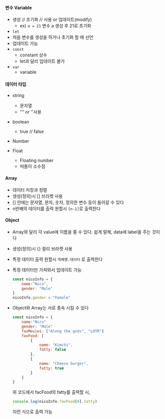 #### 변수 Variable

+ 생성 // 초기화 // 사용 or 업데이트(modify)
  + ex) `a = 21` 변수 a 생성 후 21로 초기화
+  `let`  
  + 처음 변수를 생성을 하거나 초기화 할 때 선언
  + 업데이트 가능
+ `const` 
  + constant 상수
  + let과 달리 업데이트 불가
+ `var` 
  + variable



#### 데이터 타입

+ string
  + 문자열
  + ""  or ''사용
+ boolean
  + true // false

+ Number
+ Float
  + Floating number
  + 떠돌이 소수점



#### Array

+ 데이터 저장과 정렬
+ 생성(정의)시 []  브라켓 사용 
+ [] 안에는 문자열, 문자, 숫자, 정의한 변수 등이 들어갈 수 있다
+ n번째의 데이터를 출력 원할시 `[n-1]`로 출력한다



#### Object

+ Array와 달리 각 value에 이름을 줄 수 있다. 쉽게 말해, data에 label을 주는 것이다

+ 생성(정의)시 {} 컬리 브라켓 사용

+ 특정 데이터 출력 원할시 `객체명.데이터` 로 출력한다

+ 특정 데이터만 가져와서 업데이트 가능

  ````js
  const nicoInfo = {
      name:"Nico",
      gender: "Male"
  }
  nicoInfo.gender = "Female"
  ````

+ Object와 Array는 서로 종속 시킬 수 있다

  ````js
  const nicoInfo = {
      name:"Nico"
      gender: "Male"
      favMovies: ["Along the gods", "LOTR"]
      favFood: [
          {
              name: "Kimchi",
              fatty: false
          },
          {
              name: "Cheese burger",
              fatty: true
          }
      ]
  }
  ````

  위 코드에서 facFood의 fatty를 출력할 시,

  ````js
  console.log(nicoInfo.favFood[0].fatty)
  ````

  이런 식으로 출력 가능